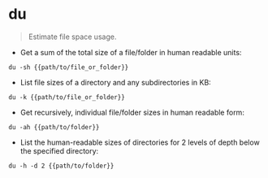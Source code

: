 # du

> Estimate file space usage.

- Get a sum of the total size of a file/folder in human readable units:

`du -sh {{path/to/file_or_folder}}`

- List file sizes of a directory and any subdirectories in KB:

`du -k {{path/to/file_or_folder}}`

- Get recursively, individual file/folder sizes in human readable form:

`du -ah {{path/to/folder}}`

- List the human-readable sizes of directories for 2 levels of depth below the specified directory:

`du -h -d 2 {{path/to/folder}}`
